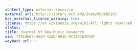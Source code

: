 ```yaml
---
content_type: external-resource
external_url: http://library.mit.edu/item/000695165
has_external_license_warning: true
license: https://en.wikipedia.org/wiki/All_rights_reserved
status: ''
title: Journal of New Music Research
uid: 7f610b67-45dd-42ab-901b-9f339363509f
wayback_url: ''
---
```


